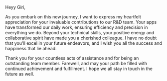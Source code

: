 Heyy Giri,

As you embark on this new journey, I want to express my heartfelt appreciation for your invaluable contributions to our R&D team. Your apps have transformed our daily work, ensuring efficiency and precision in everything we do. Beyond your technical skills, your positive energy and collaborative spirit have made you a cherished colleague. I have no doubt that you'll excel in your future endeavors, and I wish you all the success and happiness that lie ahead.

Thank you for your countless acts of assistance and for being an outstanding team member. Farewell, and may your path be filled with continued achievement and fulfillment. I hope we all stay in touch in the future as well.